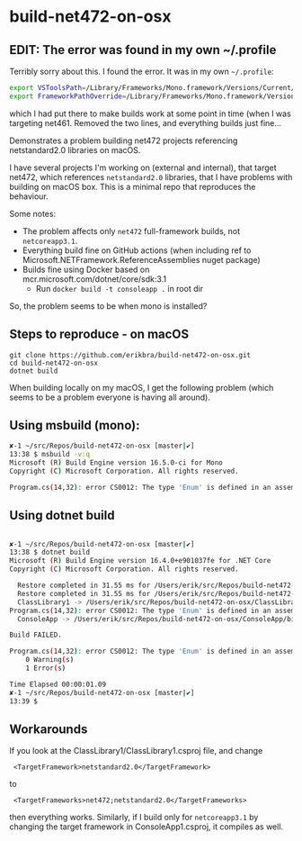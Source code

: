 # build-net472-on-osx

## EDIT: The error was found in my own ~/.profile

Terribly sorry about this. I found the error. It was in my own `~/.profile`:

```sh
export VSToolsPath=/Library/Frameworks/Mono.framework/Versions/Current/lib/mono/xbuild/Microsoft/VisualStudio/v15.0/
export FrameworkPathOverride=/Library/Frameworks/Mono.framework/Versions/Current/lib/mono/4.6.1-api
```

which I had put there to make builds work at some point in  time (when I was targeting net461. Removed the two lines, and everything builds just fine... 

Demonstrates a problem building net472 projects referencing netstandard2.0 libraries on macOS.

I have several projects I'm working on (external and internal), that target net472, which references `netstandard2.0` 
libraries,
that I have problems with building on macOS box. This is a minimal repo that reproduces the behaviour.

Some notes:

* The problem affects only `net472` full-framework builds, not `netcoreapp3.1`. 
* Everything build fine on GitHub actions (when including ref to Microsoft.NETFramework.ReferenceAssemblies nuget package)
* Builds fine using Docker based on mcr.microsoft.com/dotnet/core/sdk:3.1 
  * Run `docker build -t consoleapp .` in   root dir

So, the problem seems to be when mono is installed?


## Steps to reproduce - on macOS
```
git clone https://github.com/erikbra/build-net472-on-osx.git
cd build-net472-on-osx
dotnet build
```


When building locally on my macOS, I get the following problem (which seems to be a problem everyone is having all around).


## Using msbuild (mono):
```sh
✘-1 ~/src/Repos/build-net472-on-osx [master|✔] 
13:38 $ msbuild -v:q
Microsoft (R) Build Engine version 16.5.0-ci for Mono
Copyright (C) Microsoft Corporation. All rights reserved.

Program.cs(14,32): error CS0012: The type 'Enum' is defined in an assembly that is not referenced. You must add a reference to assembly 'netstandard, Version=2.0.0.0, Culture=neutral, PublicKeyToken=cc7b13ffcd2ddd51'. [/Users/erik/src/Repos/build-net472-on-osx/ConsoleApp/ConsoleApp.csproj]
```

## Using dotnet build

```sh

✘-1 ~/src/Repos/build-net472-on-osx [master|✔] 
13:38 $ dotnet build
Microsoft (R) Build Engine version 16.4.0+e901037fe for .NET Core
Copyright (C) Microsoft Corporation. All rights reserved.

  Restore completed in 31.55 ms for /Users/erik/src/Repos/build-net472-on-osx/ConsoleApp/ConsoleApp.csproj.
  Restore completed in 31.55 ms for /Users/erik/src/Repos/build-net472-on-osx/ClassLibrary1/ClassLibrary1.csproj.
  ClassLibrary1 -> /Users/erik/src/Repos/build-net472-on-osx/ClassLibrary1/bin/Debug/netstandard2.0/ClassLibrary1.dll
Program.cs(14,32): error CS0012: The type 'Enum' is defined in an assembly that is not referenced. You must add a reference to assembly 'netstandard, Version=2.0.0.0, Culture=neutral, PublicKeyToken=cc7b13ffcd2ddd51'. [/Users/erik/src/Repos/build-net472-on-osx/ConsoleApp/ConsoleApp.csproj]
  ConsoleApp -> /Users/erik/src/Repos/build-net472-on-osx/ConsoleApp/bin/Debug/netcoreapp3.1/ConsoleApp.dll

Build FAILED.

Program.cs(14,32): error CS0012: The type 'Enum' is defined in an assembly that is not referenced. You must add a reference to assembly 'netstandard, Version=2.0.0.0, Culture=neutral, PublicKeyToken=cc7b13ffcd2ddd51'. [/Users/erik/src/Repos/build-net472-on-osx/ConsoleApp/ConsoleApp.csproj]
    0 Warning(s)
    1 Error(s)

Time Elapsed 00:00:01.09
✘-1 ~/src/Repos/build-net472-on-osx [master|✔] 
13:39 $ 
```

## Workarounds

If you look at the ClassLibrary1/ClassLibrary1.csproj file, and change

```
 <TargetFramework>netstandard2.0</TargetFramework>
```

to 

```
 <TargetFrameworks>net472;netstandard2.0</TargetFrameworks>
```

then everything works. Similarly, if I build only for `netcoreapp3.1` by changing the target framework in ConsoleApp1.csproj,
it compiles as well.
